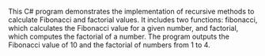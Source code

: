 
This C# program demonstrates the implementation of recursive methods to calculate Fibonacci and factorial values. It includes two functions: fibonacci, which calculates the Fibonacci value for a given number, and factorial, which computes the factorial of a number. The program outputs the Fibonacci value of 10 and the factorial of numbers from 1 to 4.
